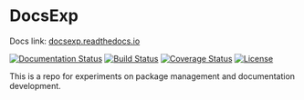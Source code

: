 # DocsExp

Docs link: [docsexp.readthedocs.io](https://docsexp.readthedocs.io/)

[![Documentation Status](https://readthedocs.org/projects/docsexp/badge/?version=latest)](https://docsexp.readthedocs.io/?badge=latest)
[![Build Status](https://travis-ci.org/AgentDS/DocsExp.svg?branch=main)](https://travis-ci.org/AgentDS/DocsExp)
[![Coverage Status](https://coveralls.io/repos/github/AgentDS/DocsExp/badge.svg?branch=main)](https://coveralls.io/github/AgentDS/DocsExp?branch=main)
[![License](https://img.shields.io/badge/license-MIT-blue.svg)](https://img.shields.io/badge/license-MIT-blue.svg)

This is a repo for experiments on package management and documentation development.
